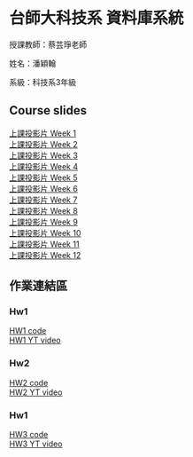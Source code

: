 # 台師大科技系 資料庫系統
授課教師：蔡芸琤老師

姓名：潘穎翰   

系級：科技系3年級  

## Course slides
[上課投影片 Week 1](https://docs.google.com/presentation/d/1BPNsQtDIZIOH6s35TtE4y9u0ZLBTJjwblICJ7umgAGs/edit#slide=id.g23dd2219a46_0_124)<br>
[上課投影片 Week 2](https://docs.google.com/presentation/d/17RvKJkc6k4TIbIObdTClapRRBklTYxEHl6MXqazSvMA/edit#slide=id.g23dd2219a46_0_124)<br>
[上課投影片 Week 3](https://docs.google.com/presentation/d/1HFphBEPWo5wiRR42c9BLcsLX5CcqrIAQP40djYcmxbY/edit#slide=id.g23dd2219a46_0_124)<br>
[上課投影片 Week 4](https://docs.google.com/presentation/d/1bIV-osHUIeADmkZb-SwzlJ2x7yPBfvVumyDHZWBViXY/edit#slide=id.g23dd2219a46_0_124)<br>
[上課投影片 Week 5](https://docs.google.com/presentation/d/1nPo7PcWntxXfGq-PYYcIF0pk1Ce7YFASdPNb2iHYzB0/edit#slide=id.g23dd2219a46_0_124)<br>
[上課投影片 Week 6](https://docs.google.com/presentation/d/1V1Zi_RGfnLGiRHGSgiyqW0pOLQ7viDjkh6WwswiD6ds/edit#slide=id.g23dd2219a46_0_124)<br>
[上課投影片 Week 7](https://docs.google.com/presentation/d/11NYzzT6Z5HWKFV4chKcUTBK_du68cvPryrZHhTrpOSE/edit#slide=id.g23dd2219a46_0_124)<br>
[上課投影片 Week 8](https://docs.google.com/presentation/d/122ROgAdilhbRa8ksyruu08j4coh65N_wJz0mnfjT0vE/edit#slide=id.g23dd2219a46_0_124)<br>
[上課投影片 Week 9](https://docs.google.com/presentation/d/1O__oGLFsM3EbKLSWxoKjaMcNA86ZAHDHFKLqXYBqw8E/edit#slide=id.g23dd2219a46_0_124)<br>
[上課投影片 Week 10](https://docs.google.com/presentation/d/1J3LxELH5SlEZZD06QgyDnzbfXytYbbZqXFkHbs8fGCQ/edit#slide=id.g23dd2219a46_0_124)<br>
[上課投影片 Week 11](https://docs.google.com/presentation/d/10eb-kCVpgirPLLjQ6pJwdoc65K1hmz_HTD5JREe9bMU/edit#slide=id.g23dd2219a46_0_124)<br>
[上課投影片 Week 12](https://docs.google.com/presentation/d/1rP4VaEy-Y8FB69A7xMnnOAstS6nVHU_87Pw6SbawGsQ/edit#slide=id.g23dd2219a46_0_124)<br>

## 作業連結區  
### Hw1
[HW1 code](https://github.com/PanYingHan/Database/tree/main/HW1)<br>
[HW1 YT video](https://youtu.be/TTAO4_9QAD8)
### Hw2
[HW2 code](https://github.com/PanYingHan/Database/tree/main/HW2)<br>
[HW2 YT video](https://youtu.be/Ec99P7rJueU)
### Hw1
[HW3 code](https://github.com/PanYingHan/Database/tree/main/HW3)<br>
[HW3 YT video](https://youtu.be/gpHIxn7WK0k)

